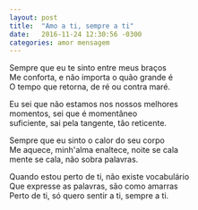 ```yaml
---
layout: post
title:  "Amo a ti, sempre a ti"
date:   2016-11-24 12:30:56 -0300
categories: amor mensagem
---
```

Sempre que eu te sinto entre meus braços  
Me conforta, e não importa o quão grande é  
O tempo que retorna, de ré ou contra maré.  

Eu sei que não estamos nos nossos melhores  
momentos, sei que é momentâneo  
suficiente, sai pela tangente, tão reticente.  

Sempre que eu sinto o calor do seu corpo  
Me aquece, minh'alma enaltece, noite se cala  
mente se cala, não sobra palavras.  

Quando estou perto de ti, não existe vocabulário  
Que expresse as palavras, são como amarras  
Perto de ti, só quero sentir a ti, sempre a ti.  





